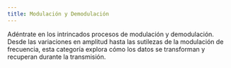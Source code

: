 ```yaml
---
title: Modulación y Demodulación
---
```


Adéntrate en los intrincados procesos de modulación y demodulación. Desde las variaciones en amplitud hasta las sutilezas de la modulación de frecuencia, esta categoría explora cómo los datos se transforman y recuperan durante la transmisión.
